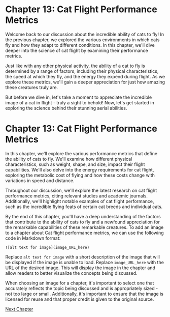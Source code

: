 # Chapter 13: Cat Flight Performance Metrics

Welcome back to our discussion about the incredible ability of cats to fly! In the previous chapter, we explored the various environments in which cats fly and how they adapt to different conditions. In this chapter, we'll dive deeper into the science of cat flight by examining their performance metrics.

Just like with any other physical activity, the ability of a cat to fly is determined by a range of factors, including their physical characteristics, the speed at which they fly, and the energy they expend during flight. As we explore these metrics, we'll gain a deeper appreciation for just how amazing these creatures truly are.

But before we dive in, let's take a moment to appreciate the incredible image of a cat in flight - truly a sight to behold! Now, let's get started in exploring the science behind their stunning aerial abilities.
# Chapter 13: Cat Flight Performance Metrics

In this chapter, we'll explore the various performance metrics that define the ability of cats to fly. We'll examine how different physical characteristics, such as weight, shape, and size, impact their flight capabilities. We'll also delve into the energy requirements for cat flight, exploring the metabolic cost of flying and how these costs change with variations in speed and distance.

Throughout our discussion, we'll explore the latest research on cat flight performance metrics, citing relevant studies and academic journals. Additionally, we'll highlight notable examples of cat flight performance, such as the incredible flying feats of certain cat breeds and individual cats.

By the end of this chapter, you'll have a deep understanding of the factors that contribute to the ability of cats to fly and a newfound appreciation for the remarkable capabilities of these remarkable creatures.
To add an image to a chapter about Cat flight performance metrics, we can use the following code in Markdown format:

```
![alt text for image](image_URL_here)
```

Replace `alt text for image` with a short description of the image that will be displayed if the image is unable to load. Replace `image_URL_here` with the URL of the desired image. This will display the image in the chapter and allow readers to better visualize the concepts being discussed.

When choosing an image for a chapter, it's important to select one that accurately reflects the topic being discussed and is appropriately sized - not too large or small. Additionally, it's important to ensure that the image is licensed for reuse and that proper credit is given to the original source.


[Next Chapter](14_Chapter14.md)